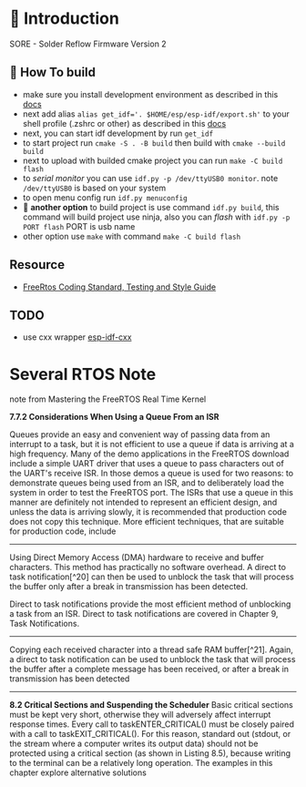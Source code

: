 # 🏸 Introduction 

SORE - Solder Reflow Firmware Version 2 

## 🧱 How To build 

- make sure you install development environment as described in this [docs](https://docs.espressif.com/projects/esp-idf/en/stable/esp32/get-started/index.html#manual-installation)
- next add alias `alias get_idf='. $HOME/esp/esp-idf/export.sh'` to your shell profile (.zshrc or other) as described in this [docs](https://docs.espressif.com/projects/esp-idf/en/stable/esp32/get-started/index.html#manual-installation)
- next, you can start idf development by run `get_idf`
- to start project run `cmake -S . -B build` then build with `cmake --build build`
- next to upload with builded cmake project you can run `make -C build flash`
- to _serial monitor_ you can use `idf.py -p /dev/ttyUSB0 monitor`. note `/dev/ttyUSB0` is based on your system 
- to open menu config run `idf.py menuconfig`
- 🧴 **another option** to build project is use command `idf.py build`, this command will build project use ninja, also you can _flash_ with `idf.py -p PORT flash` PORT is usb name
- other option use `make` with command `make -C build flash`

## Resource 

- [FreeRtos Coding Standard, Testing and Style Guide](https://www.freertos.org/Documentation/02-Kernel/06-Coding-guidelines/02-FreeRTOS-Coding-Standard-and-Style-Guide#NamingConventions)

## TODO 

- use cxx wrapper [esp-idf-cxx](https://github.com/espressif/esp-idf-cxx)

# Several RTOS Note 

note from Mastering the FreeRTOS Real Time Kernel 

**7.7.2 Considerations When Using a Queue From an ISR**

Queues provide an easy and convenient way of passing data from an interrupt to a task, but it is not efficient
to use a queue if data is arriving at a high frequency.
Many of the demo applications in the FreeRTOS download include a simple UART driver that uses a queue to
pass characters out of the UART's receive ISR. In those demos a queue is used for two reasons: to demonstrate
queues being used from an ISR, and to deliberately load the system in order to test the FreeRTOS port. The
ISRs that use a queue in this manner are definitely not intended to represent an efficient design, and unless the
data is arriving slowly, it is recommended that production code does not copy this technique. More efficient
techniques, that are suitable for production code, include

---

Using Direct Memory Access (DMA) hardware to receive and buffer characters. This method has
practically no software overhead. A direct to task notification[^20] can then be used to unblock the task
that will process the buffer only after a break in transmission has been detected.

Direct to task notifications provide the most efficient method of unblocking a task from an ISR.
Direct to task notifications are covered in Chapter 9, Task Notifications.

---

Copying each received character into a thread safe RAM buffer[^21]. Again, a direct to task notification
can be used to unblock the task that will process the buffer after a complete message has been received,
or after a break in transmission has been detected

---

**8.2 Critical Sections and Suspending the Scheduler**
Basic critical sections must be kept very short, otherwise they will adversely affect interrupt response times.
Every call to taskENTER_CRITICAL() must be closely paired with a call to taskEXIT_CRITICAL(). For this
reason, standard out (stdout, or the stream where a computer writes its output data) should not be protected
using a critical section (as shown in Listing 8.5), because writing to the terminal can be a relatively long
operation. The examples in this chapter explore alternative solutions
